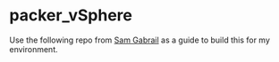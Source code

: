 # packer_vSphere


Use the following repo from [Sam Gabrail](https://github.com/samgabrail/packer-terraform-vmware) as a guide to build this for my environment.
